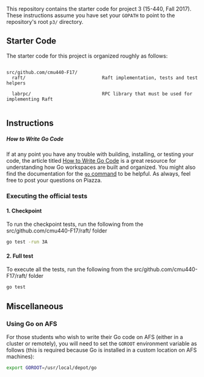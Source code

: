 This repository contains the starter code for project 3 (15-440, Fall 2017).
These instructions assume you have set your `GOPATH` to point to the repository's
root `p3/` directory.

## Starter Code

The starter code for this project is organized roughly as follows:

```

src/github.com/cmu440-F17/        
  raft/                            Raft implementation, tests and test helpers

  labrpc/                          RPC library that must be used for implementing Raft
    
```

## Instructions

##### How to Write Go Code

If at any point you have any trouble with building, installing, or testing your code, the article
titled [How to Write Go Code](http://golang.org/doc/code.html) is a great resource for understanding
how Go workspaces are built and organized. You might also find the documentation for the
[`go` command](http://golang.org/cmd/go/) to be helpful. As always, feel free to post your questions
on Piazza.

### Executing the official tests

#### 1. Checkpoint

To run the checkpoint tests, run the following from the src/github.com/cmu440-F17/raft/ folder

```bash
go test -run 3A
```

#### 2. Full test

To execute all the tests, run the following from the src/github.com/cmu440-F17/raft/ folder

```bash
go test
```

## Miscellaneous

### Using Go on AFS

For those students who wish to write their Go code on AFS (either in a cluster or remotely), you will
need to set the `GOROOT` environment variable as follows (this is required because Go is installed
in a custom location on AFS machines):

```bash
export GOROOT=/usr/local/depot/go
```
